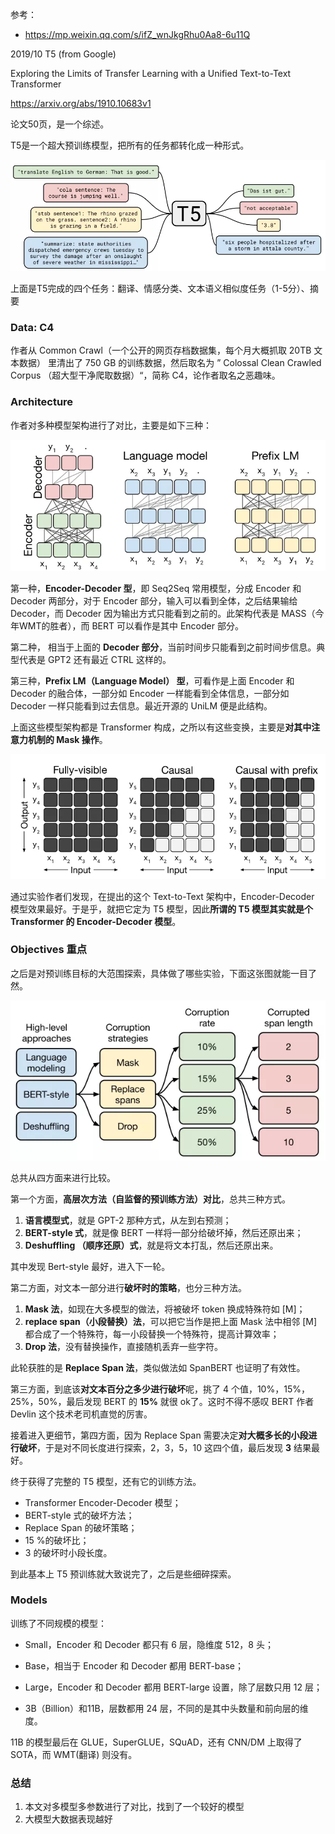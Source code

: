 参考：

* https://mp.weixin.qq.com/s/ifZ_wnJkgRhu0Aa8-6u11Q



2019/10 T5 (from Google)

Exploring the Limits of Transfer Learning with a Unified Text-to-Text Transformer

https://arxiv.org/abs/1910.10683v1

论文50页，是一个综述。



T5是一个超大预训练模型，把所有的任务都转化成一种形式。

![img](images/640-1574824009325.webp)

上面是T5完成的四个任务：翻译、情感分类、文本语义相似度任务（1-5分）、摘要



### Data: C4

作者从 Common Crawl（一个公开的网页存档数据集，每个月大概抓取 20TB 文本数据） 里清出了 750 GB 的训练数据，然后取名为 ” Colossal Clean Crawled Corpus （超大型干净爬取数据）“，简称 C4，论作者取名之恶趣味。

### Architecture

作者对多种模型架构进行了对比，主要是如下三种：

![img](images/640-1574824889148.webp)

第一种，**Encoder-Decoder 型**，即 Seq2Seq 常用模型，分成 Encoder 和 Decoder 两部分，对于 Encoder 部分，输入可以看到全体，之后结果输给 Decoder，而 Decoder 因为输出方式只能看到之前的。此架构代表是 MASS（今年WMT的胜者），而 BERT 可以看作是其中 Encoder 部分。

第二种， 相当于上面的 **Decoder 部分**，当前时间步只能看到之前时间步信息。典型代表是 GPT2 还有最近 CTRL 这样的。

第三种，**Prefix LM（Language Model） 型**，可看作是上面 Encoder 和 Decoder 的融合体，一部分如 Encoder 一样能看到全体信息，一部分如 Decoder 一样只能看到过去信息。最近开源的 UniLM 便是此结构。

上面这些模型架构都是 Transformer 构成，之所以有这些变换，主要是**对其中注意力机制的 Mask 操作**。

![img](images/640-1574824942143.webp)

通过实验作者们发现，在提出的这个 Text-to-Text 架构中，Encoder-Decoder 模型效果最好。于是乎，就把它定为 T5 模型，因此**所谓的 T5 模型其实就是个 Transformer 的 Encoder-Decoder 模型**。 

### Objectives 重点

之后是对预训练目标的大范围探索，具体做了哪些实验，下面这张图就能一目了然。

![img](images/640-1574825187478.webp)

总共从四方面来进行比较。

第一个方面，**高层次方法（自监督的预训练方法）对比**，总共三种方式。

1. **语言模型式**，就是 GPT-2 那种方式，从左到右预测；
2. **BERT-style 式**，就是像 BERT 一样将一部分给破坏掉，然后还原出来；
3. **Deshuffling （顺序还原）式**，就是将文本打乱，然后还原出来。

其中发现 Bert-style 最好，进入下一轮。

第二方面，对文本一部分进行**破坏时的策略**，也分三种方法。

1. **Mask 法**，如现在大多模型的做法，将被破坏 token 换成特殊符如 [M]；
2. **replace span（小段替换）法**，可以把它当作是把上面 Mask 法中相邻 [M] 都合成了一个特殊符，每一小段替换一个特殊符，提高计算效率；
3. **Drop 法**，没有替换操作，直接随机丢弃一些字符。

此轮获胜的是 **Replace Span 法**，类似做法如 SpanBERT 也证明了有效性。

第三方面，到底该**对文本百分之多少进行破坏**呢，挑了 4 个值，10%，15%，25%，50%，最后发现 BERT 的 **15%** 就很 ok了。这时不得不感叹 BERT 作者 Devlin 这个技术老司机直觉的厉害。

接着进入更细节，第四方面，因为 Replace Span 需要决定**对大概多长的小段进行破坏**，于是对不同长度进行探索，2，3，5，10 这四个值，最后发现 **3** 结果最好。

终于获得了完整的 T5 模型，还有它的训练方法。

- Transformer Encoder-Decoder 模型；
- BERT-style 式的破坏方法；
- Replace Span 的破坏策略；
- 15 %的破坏比；
- 3 的破坏时小段长度。

到此基本上 T5 预训练就大致说完了，之后是些细碎探索。

### Models

训练了不同规模的模型：

- Small，Encoder 和 Decoder 都只有 6 层，隐维度 512，8 头；

- Base，相当于 Encoder 和 Decoder 都用 BERT-base；
- Large，Encoder 和 Decoder 都用 BERT-large 设置，除了层数只用 12 层；
- 3B（Billion）和11B，层数都用 24 层，不同的是其中头数量和前向层的维度。

11B 的模型最后在 GLUE，SuperGLUE，SQuAD，还有 CNN/DM 上取得了 SOTA，而 WMT(翻译) 则没有。

### 总结

1. 本文对多模型多参数进行了对比，找到了一个较好的模型
2. 大模型大数据表现越好